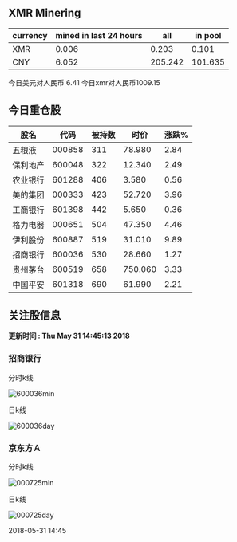 ## XMR Minering

|currency|mined in last 24 hours|all|in pool|
|---|---|---|---|
|XMR|0.006|0.203|0.101|
|CNY|6.052|205.242|101.635|

今日美元对人民币 6.41	今日xmr对人民币1009.15


## 今日重仓股 

|股名|代码|被持数|时价|涨跌%|
|---|---|---|---|---|
|五粮液|000858|311|78.980|2.84|
|保利地产|600048|322|12.340|2.49|
|农业银行|601288|406|3.580|0.56|
|美的集团|000333|423|52.720|3.96|
|工商银行|601398|442|5.650|0.36|
|格力电器|000651|504|47.350|4.46|
|伊利股份|600887|519|31.010|9.89|
|招商银行|600036|530|28.660|1.27|
|贵州茅台|600519|658|750.060|3.33|
|中国平安|601318|690|61.990|2.21|

## 关注股信息
**更新时间 : Thu May 31 14:45:13 2018**
### 招商银行 
分时k线

![600036min](http://image.sinajs.cn/newchart/min/n/sh600036.gif)

日k线

![600036day](http://image.sinajs.cn/newchart/daily/n/sh600036.gif)

### 京东方Ａ 
分时k线

![000725min](http://image.sinajs.cn/newchart/min/n/sz000725.gif)

日k线

![000725day](http://image.sinajs.cn/newchart/daily/n/sz000725.gif)

2018-05-31 14:45